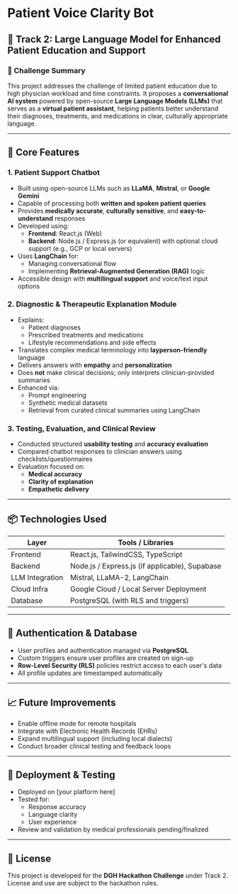 # Patient Voice Clarity Bot

## 🧠 Track 2: Large Language Model for Enhanced Patient Education and Support

### 🚀 Challenge Summary

This project addresses the challenge of limited patient education due to high physician workload and time constraints. It proposes a **conversational AI system** powered by open-source **Large Language Models (LLMs)** that serves as a **virtual patient assistant**, helping patients better understand their diagnoses, treatments, and medications in clear, culturally appropriate language.

---

## 💬 Core Features

### 1. Patient Support Chatbot

- Built using open-source LLMs such as **LLaMA**, **Mistral**, or **Google Gemini**
- Capable of processing both **written and spoken patient queries**
- Provides **medically accurate**, **culturally sensitive**, and **easy-to-understand** responses
- Developed using:
  - **Frontend**: React.js (Web)
  - **Backend**: Node.js / Express.js (or equivalent) with optional cloud support (e.g., GCP or local servers)
- Uses **LangChain** for:
  - Managing conversational flow
  - Implementing **Retrieval-Augmented Generation (RAG)** logic
- Accessible design with **multilingual support** and voice/text input options

### 2. Diagnostic & Therapeutic Explanation Module

- Explains:
  - Patient diagnoses
  - Prescribed treatments and medications
  - Lifestyle recommendations and side effects
- Translates complex medical terminology into **layperson-friendly** language
- Delivers answers with **empathy** and **personalization**
- Does **not** make clinical decisions; only interprets clinician-provided summaries
- Enhanced via:
  - Prompt engineering
  - Synthetic medical datasets
  - Retrieval from curated clinical summaries using LangChain

### 3. Testing, Evaluation, and Clinical Review

- Conducted structured **usability testing** and **accuracy evaluation**
- Compared chatbot responses to clinician answers using checklists/questionnaires
- Evaluation focused on:
  - **Medical accuracy**
  - **Clarity of explanation**
  - **Empathetic delivery**

---

## 📦 Technologies Used

| Layer           | Tools / Libraries                               |
|----------------|--------------------------------------------------|
| Frontend        | React.js, TailwindCSS, TypeScript               |
| Backend         | Node.js / Express.js (if applicable), Supabase |
| LLM Integration | Mistral, LLaMA-2, LangChain                     |
| Cloud Infra     | Google Cloud / Local Server Deployment         |
| Database        | PostgreSQL (with RLS and triggers)             |

---

## 🔐 Authentication & Database

- User profiles and authentication managed via **PostgreSQL**
- Custom triggers ensure user profiles are created on sign-up
- **Row-Level Security (RLS)** policies restrict access to each user's data
- All profile updates are timestamped automatically

---

## 📈 Future Improvements

- Enable offline mode for remote hospitals
- Integrate with Electronic Health Records (EHRs)
- Expand multilingual support (including local dialects)
- Conduct broader clinical testing and feedback loops

---

## 🧪 Deployment & Testing

- Deployed on [your platform here]
- Tested for:
  - Response accuracy
  - Language clarity
  - User experience
- Review and validation by medical professionals pending/finalized

---

## 📄 License

This project is developed for the **DGH Hackathon Challenge** under Track 2. License and use are subject to the hackathon rules.
